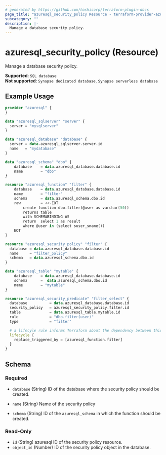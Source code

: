 ```yaml
---
# generated by https://github.com/hashicorp/terraform-plugin-docs
page_title: "azuresql_security_policy Resource - terraform-provider-azuresql"
subcategory: ""
description: |-
  Manage a database security policy.
---
```


# azuresql_security_policy (Resource)

Manage a database security policy.

**Supported**: `SQL database` \
**Not supported**: `Synapse dedicated database`, `Synapse serverless database`


## Example Usage

```terraform
provider "azuresql" {
}

data "azuresql_sqlserver" "server" {
  server = "mysqlserver"
}

data "azuresql_database" "database" {
  server = data.azuresql_sqlserver.server.id
  name   = "mydatabase"
}

data "azuresql_schema" "dbo" {
    database 	= data.azuresql_database.database.id
    name 		= "dbo"
}

resource "azuresql_function" "filter" {
    database 	= data.azuresql_database.database.id
    name        = "filter"
    schema		= data.azuresql_schema.dbo.id
    raw         = <<-EOT
        create function dbo.filter(@user as varchar(50))
        returns table 
        with SCHEMABINDING AS
        return  select 1 as result
        where @user in (select suser_sname())
    EOT
}

resource "azuresql_security_policy" "filter" {
  database = data.azuresql_database.database.id
  name     = "filter_policy"
  schema   = data.azuresql_schema.dbo.id
}

data "azuresql_table" "mytable" {
    database 	= data.azuresql_database.database.id
    schema      =  data.azuresql_schema.dbo.id
    name     	= "mytable"
}

resource "azuresql_security_predicate" "filter_select" {
  database          = data.azuresql_database.database.id
  security_policy   = azuresql_security_policy.filter.id
  table             = data.azuresql_table.mytable.id
  rule              = "dbo.filter(user)"
  type              = "filter"

  # a lifecyle rule informs Terraform about the dependency between this predicate and the function
  lifecycle {
    replace_triggered_by = [azuresql_function.filter]
  }
}
```

<!-- schema generated by tfplugindocs -->
## Schema

### Required

- `database` (String) ID of the database where the security policy should be created.

- `name` (String) Name of the security policy
- `schema` (String) ID of the `azuresql_schema` in which the function should be created.

### Read-Only

- `id` (String)  azuresql ID of the security policy resource.
- `object_id` (Number) ID of the security policy object in the database.
